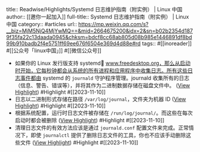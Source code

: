 title:: Readwise/Highlights/Systemd 日志维护指南（附实例） | Linux 中国
author:: [[邀你一起加入]]
full-title:: Systemd 日志维护指南（附实例） | Linux 中国
category:: #articles
url:: https://mp.weixin.qq.com/s?__biz=MjM5NjQ4MjYwMQ==&mid=2664675200&idx=2&sn=b02b2354d1879f35fa22c13daada0945&chksm=bdcf8cc68ab805d08b985e1446891df8bd99b910badb2f4e5751ff69ee676f6504e369d4d88e#rd
tags:: #[[inoreader]] #[[公众号「linux中国」]] #[[微信公众号]]

- 如果你的 Linux 发行版支持 systemd🔗 www.freedesktop.org，那么从启动时开始，它每秒钟都会从系统的所有进程和应用程序中收集日志。所有这些日志事件都由 systemd 的 `journald` 守护程序管理。journald 收集所有的日志（信息、警告、错误等），并将其作为二进制数据存储在磁盘文件中。 ([View Highlight](https://read.readwise.io/read/01hevx1zvmmpsqms48ntqeaygq)) #Highlight #[[2023-11-10]]
- 日志以二进制形式存储在路径 `/var/log/journal`，文件夹为机器 ID ([View Highlight](https://read.readwise.io/read/01hevx2v2cte7a5mbry13ayzc4)) #Highlight #[[2023-11-10]]
- 根据系统配置，运行时日志文件被存储在 `/run/log/journal/`。而这些在每次启动时都会被删除 ([View Highlight](https://read.readwise.io/read/01hevx2kh8f26sqp9ah3s91he1)) #Highlight #[[2023-11-10]]
- 清理日志文件的有效方法应该是通过 `journald.conf` 配置文件来完成。正常情况下，即使 `journalctl` 提供了删除日志文件的工具，你也不应该手动删除这些文件 ([View Highlight](https://read.readwise.io/read/01hevx3egahv96fjvrs3np9n6p)) #Highlight #[[2023-11-10]]
